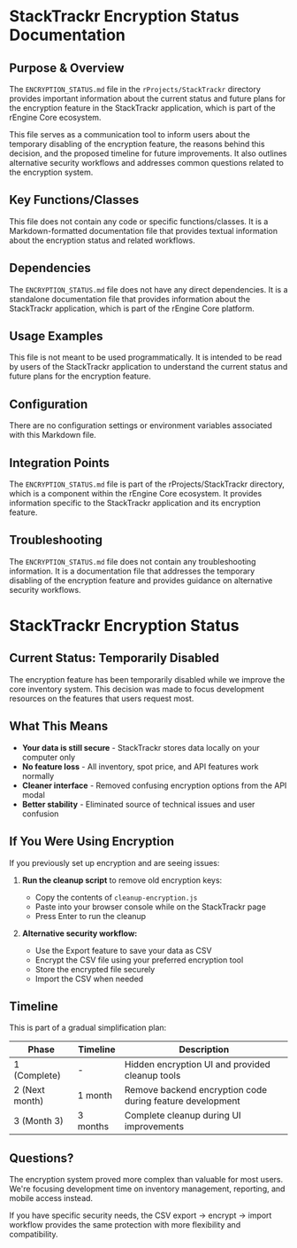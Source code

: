 # StackTrackr Encryption Status Documentation

## Purpose & Overview

The `ENCRYPTION_STATUS.md` file in the `rProjects/StackTrackr` directory provides important information about the current status and future plans for the encryption feature in the StackTrackr application, which is part of the rEngine Core ecosystem.

This file serves as a communication tool to inform users about the temporary disabling of the encryption feature, the reasons behind this decision, and the proposed timeline for future improvements. It also outlines alternative security workflows and addresses common questions related to the encryption system.

## Key Functions/Classes

This file does not contain any code or specific functions/classes. It is a Markdown-formatted documentation file that provides textual information about the encryption status and related workflows.

## Dependencies

The `ENCRYPTION_STATUS.md` file does not have any direct dependencies. It is a standalone documentation file that provides information about the StackTrackr application, which is part of the rEngine Core platform.

## Usage Examples

This file is not meant to be used programmatically. It is intended to be read by users of the StackTrackr application to understand the current status and future plans for the encryption feature.

## Configuration

There are no configuration settings or environment variables associated with this Markdown file.

## Integration Points

The `ENCRYPTION_STATUS.md` file is part of the rProjects/StackTrackr directory, which is a component within the rEngine Core ecosystem. It provides information specific to the StackTrackr application and its encryption feature.

## Troubleshooting

The `ENCRYPTION_STATUS.md` file does not contain any troubleshooting information. It is a documentation file that addresses the temporary disabling of the encryption feature and provides guidance on alternative security workflows.

# StackTrackr Encryption Status

## Current Status: Temporarily Disabled

The encryption feature has been temporarily disabled while we improve the core inventory system. This decision was made to focus development resources on the features that users request most.

## What This Means

- **Your data is still secure** - StackTrackr stores data locally on your computer only
- **No feature loss** - All inventory, spot price, and API features work normally  
- **Cleaner interface** - Removed confusing encryption options from the API modal
- **Better stability** - Eliminated source of technical issues and user confusion

## If You Were Using Encryption

If you previously set up encryption and are seeing issues:

1. **Run the cleanup script** to remove old encryption keys:
   - Copy the contents of `cleanup-encryption.js`
   - Paste into your browser console while on the StackTrackr page
   - Press Enter to run the cleanup

1. **Alternative security workflow:**
   - Use the Export feature to save your data as CSV
   - Encrypt the CSV file using your preferred encryption tool
   - Store the encrypted file securely
   - Import the CSV when needed

## Timeline

This is part of a gradual simplification plan:

| Phase | Timeline | Description |
| --- | --- | --- |
| 1 (Complete) | - | Hidden encryption UI and provided cleanup tools |
| 2 (Next month) | 1 month | Remove backend encryption code during feature development |
| 3 (Month 3) | 3 months | Complete cleanup during UI improvements |

## Questions?

The encryption system proved more complex than valuable for most users. We're focusing development time on inventory management, reporting, and mobile access instead.

If you have specific security needs, the CSV export → encrypt → import workflow provides the same protection with more flexibility and compatibility.

